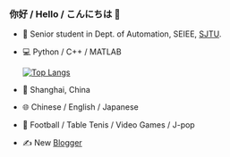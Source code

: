 ### 你好 / Hello / こんにちは 👋

<!--
**LeightonWang/LeightonWang** is a ✨ _special_ ✨ repository because its `README.md` (this file) appears on your GitHub profile.

Here are some ideas to get you started:

- 🔭 I’m a student in Dept. of Automation, SEIEE, SJTU
- 🌱 I’m currently learning machine learning, algorithm design and analysis, computer vision, control theory...
- 📫 You can contact me via wtrwang7@sjtu.edu.cn
- ⚡ Fun fact: ...
-->

- 🔭 Senior student in Dept. of Automation, SEIEE, [SJTU](https://en.sjtu.edu.cn/).
- 💻 Python / C++ / MATLAB
  
  [![Top Langs](https://github-readme-stats.vercel.app/api/top-langs/?username=LeightonWang&layout=compact&hide=html)](https://github.com/anuraghazra/github-readme-stats)
- 📍 Shanghai, China
- 🌐 Chinese / English / Japanese
- 🎪 Football / Table Tenis / Video Games / J-pop 
- ✍️ New [Blogger](https://leightonwang.github.io)
